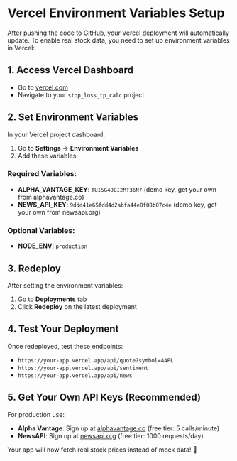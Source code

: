 # Vercel Environment Variables Setup

After pushing the code to GitHub, your Vercel deployment will automatically update. To enable real stock data, you need to set up environment variables in Vercel:

## 1. Access Vercel Dashboard
- Go to [vercel.com](https://vercel.com)
- Navigate to your `stop_loss_tp_calc` project

## 2. Set Environment Variables
In your Vercel project dashboard:
1. Go to **Settings** → **Environment Variables**
2. Add these variables:

### Required Variables:
- **ALPHA_VANTAGE_KEY**: `TUI5G4DGI2MT36N7` (demo key, get your own from alphavantage.co)
- **NEWS_API_KEY**: `9ddd41e65fdd4d2abfa44e8f08b07c4e` (demo key, get your own from newsapi.org)

### Optional Variables:
- **NODE_ENV**: `production`

## 3. Redeploy
After setting the environment variables:
1. Go to **Deployments** tab
2. Click **Redeploy** on the latest deployment

## 4. Test Your Deployment
Once redeployed, test these endpoints:
- `https://your-app.vercel.app/api/quote?symbol=AAPL`
- `https://your-app.vercel.app/api/sentiment`
- `https://your-app.vercel.app/api/news`

## 5. Get Your Own API Keys (Recommended)
For production use:
- **Alpha Vantage**: Sign up at [alphavantage.co](https://www.alphavantage.co/support/#api-key) (free tier: 5 calls/minute)
- **NewsAPI**: Sign up at [newsapi.org](https://newsapi.org/) (free tier: 1000 requests/day)

Your app will now fetch real stock prices instead of mock data! 🚀
